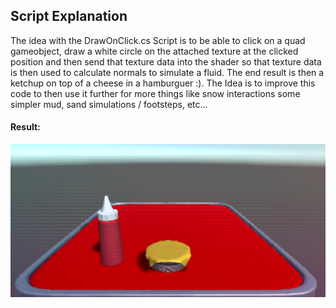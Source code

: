## Script Explanation
The idea with the DrawOnClick.cs Script is to be able to click on a quad gameobject, draw a white circle on the attached texture at the clicked position and then send that texture data into the shader so that texture data is then used to calculate normals to simulate a fluid. The end result is then a ketchup on top of a cheese in a hamburguer :). The Idea is to improve this code to then use it further for more things like snow interactions some simpler mud, sand simulations / footsteps, etc... 
#### Result:
![Gif showing the script being used by simulating a ketchup being put on top of a cheese slice in a hamburguer](BurguerExample.gif)
